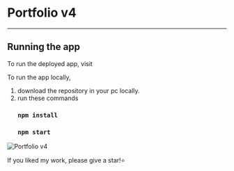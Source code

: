# Portfolio v4
---
## Running the app

To run the deployed app, visit 

To run the app locally, 

1.  download the repository in your pc locally.
2.  run these commands
    ### `npm install`
    ### `npm start`

![Portfolio v4]()
    
If you liked my work, please give a star!⭐️

